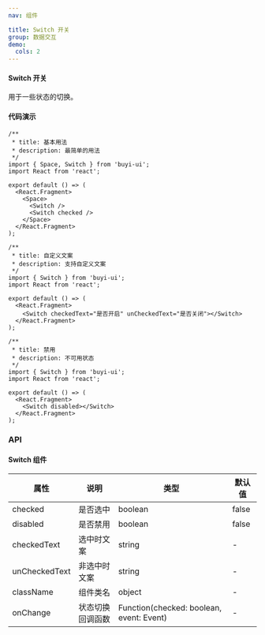 ```yaml
---
nav: 组件

title: Switch 开关
group: 数据交互
demo:
  cols: 2
---
```


#### Switch 开关

用于一些状态的切换。

#### 代码演示

```tsx | demo
/**
 * title: 基本用法
 * description: 最简单的用法
 */
import { Space, Switch } from 'buyi-ui';
import React from 'react';

export default () => (
  <React.Fragment>
    <Space>
      <Switch />
      <Switch checked />
    </Space>
  </React.Fragment>
);
```

```tsx | demo
/**
 * title: 自定义文案
 * description: 支持自定义文案
 */
import { Switch } from 'buyi-ui';
import React from 'react';

export default () => (
  <React.Fragment>
    <Switch checkedText="是否开启" unCheckedText="是否关闭"></Switch>
  </React.Fragment>
);
```

```tsx | demo
/**
 * title: 禁用
 * description: 不可用状态
 */
import { Switch } from 'buyi-ui';
import React from 'react';

export default () => (
  <React.Fragment>
    <Switch disabled></Switch>
  </React.Fragment>
);
```

### API

#### Switch 组件

| 属性          | 说明             | 类型                                     | 默认值 |
| ------------- | ---------------- | ---------------------------------------- | ------ |
| checked       | 是否选中         | boolean                                  | false  |
| disabled      | 是否禁用         | boolean                                  | false  |
| checkedText   | 选中时文案       | string                                   | -      |
| unCheckedText | 非选中时文案     | string                                   | -      |
| className     | 组件类名         | object                                   | -      |
| onChange      | 状态切换回调函数 | Function(checked: boolean, event: Event) | -      |
